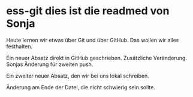 # ess-git dies ist die readmed von Sonja

Heute lernen wir etwas über Git und über GitHub.
Das wollen wir alles festhalten.

Ein neuer Absatz direkt in GitHub geschrieben. Zusätzliche Veränderung. Sonjas Änderung für zweiten push.

Ein zweiter neuer Absatz, den wir bei uns lokal schreiben.

Änderung am Ende der Datei, die nicht schwierig sein sollte.
